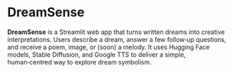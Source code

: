 # DreamSense
**DreamSense** is a Streamlit web app that turns written dreams into creative interpretations. Users describe a dream, answer a few follow‑up questions, and receive a poem, image, or (soon) a melody. It uses Hugging Face models, Stable Diffusion, and Google TTS to deliver a simple, human‑centred way to explore dream symbolism.

